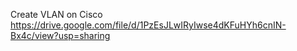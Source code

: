 Create VLAN on Cisco
https://drive.google.com/file/d/1PzEsJLwIRyIwse4dKFuHYh6cnIN-Bx4c/view?usp=sharing
